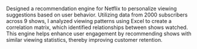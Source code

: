 Designed a recommendation engine for Netflix to personalize viewing suggestions based on user behavior. Utilizing data from 2000 subscribers across 9 shows, I analyzed viewing patterns using Excel to create a correlation matrix, which identified relationships between shows watched. This engine helps enhance user engagement by recommending shows with similar viewing statistics, thereby improving customer retention.

